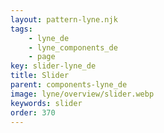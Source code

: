 ```yaml
---
layout: pattern-lyne.njk
tags: 
    - lyne_de
    - lyne_components_de
    - page
key: slider-lyne_de
title: Slider
parent: components-lyne_de
image: lyne/overview/slider.webp
keywords: slider
order: 370
---
```

